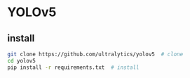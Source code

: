 # YOLOv5

## install

``` bash
git clone https://github.com/ultralytics/yolov5  # clone
cd yolov5
pip install -r requirements.txt  # install
```
